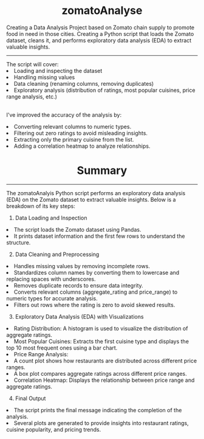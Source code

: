 <h1 align="center">zomatoAnalyse</h1>


Creating a Data Analysis Project based on Zomato chain supply to promote food in need in those cities.
Creating a Python script that loads the Zomato dataset, cleans it, and performs exploratory data analysis (EDA) to extract valuable insights. 
<hr>
The script will cover:


<li>Loading and inspecting the dataset</li>
<li>Handling missing values</li>
<li>Data cleaning (renaming columns, removing duplicates)</li>
<li>Exploratory analysis (distribution of ratings, most popular cuisines, price range analysis, etc.)</li>
<br>



I've improved the accuracy of the analysis by:

<li>Converting relevant columns to numeric types.</li>
<li>Filtering out zero ratings to avoid misleading insights.</li>
<li>Extracting only the primary cuisine from the list.</li>
<li>Adding a correlation heatmap to analyze relationships.</li>


<h1 align="center">Summary</h1>
<hr>

The zomatoAnalyis Python script performs an exploratory data analysis (EDA) on the Zomato dataset to extract valuable insights. Below is a breakdown of its key steps:

1. Data Loading and Inspection

<li>The script loads the Zomato dataset using Pandas.</li>
<li>It prints dataset information and the first few rows to understand the structure.</li>



2. Data Cleaning and Preprocessing
<li>Handles missing values by removing incomplete rows.</li>
<li>Standardizes column names by converting them to lowercase and replacing spaces with underscores.</li>
<li>Removes duplicate records to ensure data integrity.</li>
<li>Converts relevant columns (aggregate_rating and price_range) to numeric types for accurate analysis.</li>
<li>Filters out rows where the rating is zero to avoid skewed results.</li>



3. Exploratory Data Analysis (EDA) with Visualizations

<li>Rating Distribution: A histogram is used to visualize the distribution of aggregate ratings.</li>
<li>Most Popular Cuisines: Extracts the first cuisine type and displays the top 10 most frequent ones using a bar chart.</li>
<li>Price Range Analysis:</li>
<li>A count plot shows how restaurants are distributed across different price ranges.</li>
<li>A box plot compares aggregate ratings across different price ranges.</li>
<li>Correlation Heatmap: Displays the relationship between price range and aggregate ratings.</li>


4. Final Output

<li>The script prints the final message indicating the completion of the analysis.</li>
<li>Several plots are generated to provide insights into restaurant ratings, cuisine popularity, and pricing trends.</li>

